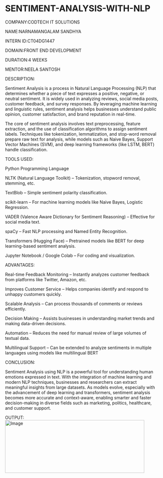 # SENTIMENT-ANALYSIS-WITH-NLP

COMPANY:CODTECH IT SOLUTIONS

NAME:NARNAMANGALAM SANDHYA

INTERN ID:CT04DG1447

DOMAIN:FRONT END DEVELOPMENT

DURATION:4 WEEKS

MENTOR:NEELA SANTOSH

DESCRIPTION:

Sentiment Analysis is a process in Natural Language Processing (NLP) that determines whether a piece of text expresses a positive, negative, or neutral sentiment. It is widely used in analyzing reviews, social media posts, customer feedback, and survey responses. By leveraging machine learning and linguistic rules, sentiment analysis helps businesses understand public opinion, customer satisfaction, and brand reputation in real-time.

The core of sentiment analysis involves text preprocessing, feature extraction, and the use of classification algorithms to assign sentiment labels. Techniques like tokenization, lemmatization, and stop-word removal prepare raw text for analysis, while models such as Naive Bayes, Support Vector Machines (SVM), and deep learning frameworks (like LSTM, BERT) handle classification.

TOOLS USED:

Python Programming Language

NLTK (Natural Language Toolkit) – Tokenization, stopword removal, stemming, etc.

TextBlob – Simple sentiment polarity classification.

scikit-learn – For machine learning models like Naive Bayes, Logistic Regression.

VADER (Valence Aware Dictionary for Sentiment Reasoning) – Effective for social media text.

spaCy – Fast NLP processing and Named Entity Recognition.

Transformers (Hugging Face) – Pretrained models like BERT for deep learning-based sentiment analysis.

Jupyter Notebook / Google Colab – For coding and visualization.

ADVANTAGES:

Real-time Feedback Monitoring – Instantly analyzes customer feedback from platforms like Twitter, Amazon, etc.

Improves Customer Service – Helps companies identify and respond to unhappy customers quickly.

Scalable Analysis – Can process thousands of comments or reviews efficiently.

Decision Making – Assists businesses in understanding market trends and making data-driven decisions.

Automation – Reduces the need for manual review of large volumes of textual data.

Multilingual Support – Can be extended to analyze sentiments in multiple languages using models like multilingual BERT

CONCLUSION:

Sentiment Analysis using NLP is a powerful tool for understanding human emotions expressed in text. With the integration of machine learning and modern NLP techniques, businesses and researchers can extract meaningful insights from large datasets. As models evolve, especially with the advancement of deep learning and transformers, sentiment analysis becomes more accurate and context-aware, enabling smarter and faster decision-making in diverse fields such as marketing, politics, healthcare, and customer support.

OUTPUT:
<img width="456" height="173" alt="Image" src="https://github.com/user-attachments/assets/5a3a9d19-e9fc-4923-9d3b-363902a42ad2" />
